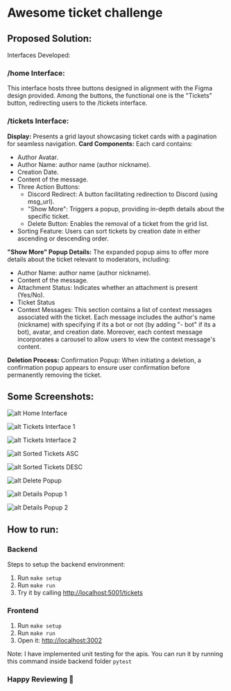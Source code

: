 # Awesome ticket challenge

## Proposed Solution:
Interfaces Developed:

### /home Interface:
This interface hosts three buttons designed in alignment with the Figma design provided. Among the buttons, the functional one is the "Tickets" button, redirecting users to the /tickets interface.

### /tickets Interface:
**Display:** Presents a grid layout showcasing ticket cards with a pagination for seamless navigation.
**Card Components:** Each card contains:
- Author Avatar.
- Author Name: author name (author nickname).
- Creation Date.
- Content of the message.
- Three Action Buttons:
    - Discord Redirect: A button facilitating redirection to Discord (using msg_url).
    - "Show More": Triggers a popup, providing in-depth details about the specific ticket.
    - Delete Button: Enables the removal of a ticket from the grid list.
- Sorting Feature: Users can sort tickets by creation date in either ascending or descending order.

**"Show More" Popup Details:**
The expanded popup aims to offer more details about the ticket relevant to moderators, including:
- Author Name: author name (author nickname).
- Content of the message.
- Attachment Status: Indicates whether an attachment is present (Yes/No).
- Ticket Status
- Context Messages: This section contains a list of context messages associated with the ticket. Each message includes the author's name (nickname) with specifying if its a bot or not (by adding "- bot" if its a bot), avatar, and creation date. Moreover, each context message incorporates a carousel to allow users to view the context message's content.

**Deletion Process:**
Confirmation Popup: When initiating a deletion, a confirmation popup appears to ensure user confirmation before permanently removing the ticket.


## Some Screenshots:
![alt Home Interface](./screenshots/homeInterface.PNG "Home Interface")

![alt Tickets Interface 1](./screenshots/ticketsInterface2.PNG "Tickets Interface 1")

![alt Tickets Interface 2](./screenshots/ticketsInterface2.PNG "Tickets Interface 2")

![alt Sorted Tickets ASC](./screenshots/sortedTicketsAsc.PNG "Sorted Tickets ASC")

![alt Sorted Tickets DESC](./screenshots/sortedTicketsDesc.PNG "Sorted Tickets DESC")

![alt Delete Popup](./screenshots/deletePopup.PNG "Delete Popup")

![alt Details Popup 1](./screenshots/detailsPopup1.PNG "Details Popup 1")

![alt Details Popup 2](./screenshots/detailsPopup2.PNG "Details Popup 2")

## How to run:
### Backend

Steps to setup the backend environment:

1. Run `make setup`
2. Run `make run`
3. Try it by calling [http://localhost:5001/tickets](http://localhost:5001/tickets)

### Frontend

1. Run `make setup`
2. Run `make run`
3. Open it: [http://localhost:3002](http://localhost:3002)

Note: I have implemented unit testing for the apis. You can run it by running this command inside backend folder `pytest`
### Happy Reviewing 🎉

